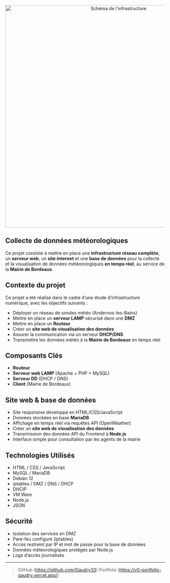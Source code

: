 <p align="center">
  <img src="assets/PreviewMeteo.gif" alt="Schéma de l'infrastructure" width="700">
</p>

## Collecte de données météorologiques 

Ce projet consiste à mettre en place une **infrastructure réseau complète**, un **serveur web**, un **site internet** et une **base de données** pour la collecte et la visualisation de données météorologiques **en temps réel**, au service de la **Mairie de Bordeaux**.

## Contexte du projet

Ce projet a été réalisé dans le cadre d’une étude d’infrastructure numérique, avec les objectifs suivants :

* Déployer un réseau de sondes météo (Andernos-les-Bains)
* Mettre en place un **serveur LAMP** sécurisé dans une **DMZ**
* Mettre en place un **Routeur** 
* Créer un **site web de visualisation des données**
* Assurer la communication via un serveur **DHCP/DNS**
* Transmettre les données météo à la **Mairie de Bordeaux** en temps réel

## Composants Clés

* **Routeur**
* **Serveur web LAMP** (Apache + PHP + MySQL)
* **Serveur DD** (DHCP / DNS)
* **Client** (Mairie de Bordeaux)

## Site web & base de données

* Site responsive développé en HTML/CSS/JavaScript
* Données stockées en base **MariaDB**
* Affichage en temps réel via requêtes API (OpenWeather)
* Créer un **site web de visualisation des données**
* Transimission des données API du Frontend à **Node.js** 
* Interface simple pour consultation par les agents de la mairie

## Technologies Utilisés

* HTML / CSS / JavaScript
* MySQL / MariaDB
* Debian 12
* iptables / DMZ / DNS / DHCP
* DHCIP
* VM Ware
* Node.js
* JSON

## Sécurité

* Isolation des services en DMZ
* Pare-feu configuré (iptables)
* Accès restreint par IP et mot de passe pour la base de données
* Données méteorologiques protégés par Node.js
* Logs d’accès journalisés

---

> GitHub (https://github.com/Gaudry33)
> Portfolio (https://v0-portfolio-gaudry.vercel.app/)


